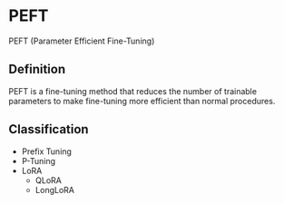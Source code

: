 # PEFT

PEFT (Parameter Efficient Fine-Tuning)

## Definition

PEFT is a fine-tuning method that reduces the number of trainable parameters to make fine-tuning more efficient than normal procedures.

## Classification

- Prefix Tuning
- P-Tuning
- LoRA
  - QLoRA
  - LongLoRA
